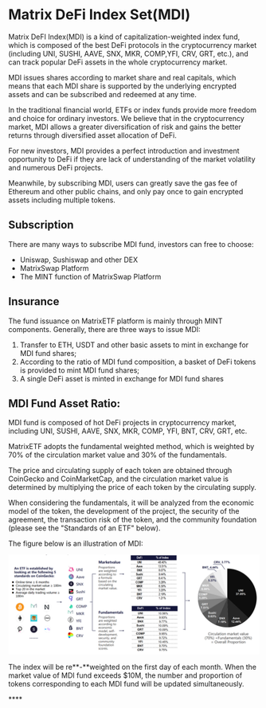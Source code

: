 # Matrix DeFi Index Set\(MDI\)

Matrix DeFI Index\(MDI\) is a kind of capitalization-weighted index fund, which is composed of the best DeFi protocols in the cryptocurrency market \(including UNI, SUSHI, AAVE, SNX, MKR, COMP,YFI, CRV, GRT, etc.\), and can track popular DeFi assets in the whole cryptocurrency market.

MDI issues shares according to market share and real capitals, which means that each MDI share is supported by the underlying encrypted assets and can be subscribed and redeemed at any time.

In the traditional financial world, ETFs or index funds provide more freedom and choice for ordinary investors. We believe that in the cryptocurrency market, MDI allows a greater diversification of risk and gains the better returns through diversified asset allocation of DeFi.

For new investors, MDI provides a perfect introduction and investment opportunity to DeFi if they are lack of understanding of the market volatility and numerous DeFi projects.

Meanwhile, by subscribing MDI, users can greatly save the gas fee of Ethereum and other public chains, and only pay once to gain encrypted assets including multiple tokens.

## Subscription

There are many ways to subscribe MDI fund, investors can free to choose:

* Uniswap, Sushiswap and other DEX
* MatrixSwap Platform
* The MINT function of MatrixSwap Platform

## **Insurance**

The fund issuance on MatrixETF platform is mainly through MINT components. Generally, there are three ways to issue MDI:

1. Transfer to ETH, USDT and other basic assets to mint in exchange for MDI fund shares;
2. According to the ratio of MDI fund composition, a basket of DeFi tokens is provided to mint MDI fund shares;
3. A single DeFi asset is minted in exchange for MDI fund shares

## **MDI Fund Asset Ratio:**

MDI fund is composed of hot DeFi projects in cryptocurrency market, including UNI, SUSHI, AAVE, SNX, MKR, COMP, YFI, BNT, CRV, GRT, etc.

MatrixETF adopts the fundamental weighted method, which is weighted by 70% of the circulation market value and 30% of the fundamentals.

The price and circulating supply of each token are obtained through CoinGecko and CoinMarketCap, and the circulation market value is determined by multiplying the price of each token by the circulating supply. 

When considering the fundamentals, it will be analyzed from the economic model of the token, the development of the project, the security of the agreement, the transaction risk of the token, and the community foundation \(please see the "Standards of an ETF" below\).

The figure below is an illustration of MDI:

![illustration of MDI](../.gitbook/assets/mdi-funding-ratio.png)

The index will be re**-**weighted on the first day of each month. When the market value of MDI fund exceeds $10M, the number and proportion of tokens corresponding to each MDI fund will be updated simultaneously.

\*\*\*\*

